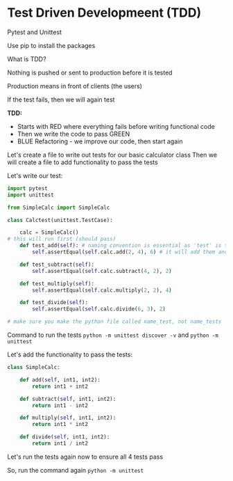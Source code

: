 # Test Driven Developmeent (TDD)

Pytest and Unittest

Use pip to install the packages 

What is TDD?

Nothing is pushed or sent to production before it is tested 

Production means in front of clients (the users)

If the test fails, then we will again test 

**TDD:**
- Starts with RED where everything fails before writing functional code 
- Then we write the code to pass GREEN
- BLUE Refactoring - we improve our code, then start again 

Let's create a file to write out tests for our basic calculator class
Then we will create a file to add functionality to pass the tests 

Let's write our test:

```python
import pytest
import unittest

from SimpleCalc import SimpleCalc

class Calctest(unittest.TestCase):

    calc = SimpleCalc()
# this will run first (should pass)
    def test_add(self): # naming convention is essential as 'test' is the word we need to use naming tests
        self.assertEqual(self.calc.add(2, 4), 6) # it will add them and check if it is 6

    def test_subtract(self):
        self.assertEqual(self.calc.subtract(4, 2), 2)

    def test_multiply(self):
        self.assertEqual(self.calc.multiply(2, 2), 4)

    def test_divide(self):
        self.assertEqual(self.calc.divide(6, 3), 2)

# make sure you make the python file called name_test, not name_tests
```
Command to run the tests `python -m unittest discover -v` and `python -m unittest`

Let's add the functionality to pass the tests:

```python
class SimpleCalc:

    def add(self, int1, int2):
        return int1 + int2

    def subtract(self, int1, int2):
        return int1 - int2

    def multiply(self, int1, int2):
        return int1 * int2

    def divide(self, int1, int2):
        return int1 / int2
```

Let's run the tests again now to ensure all 4 tests pass

So, run the command again `python -m unittest`





